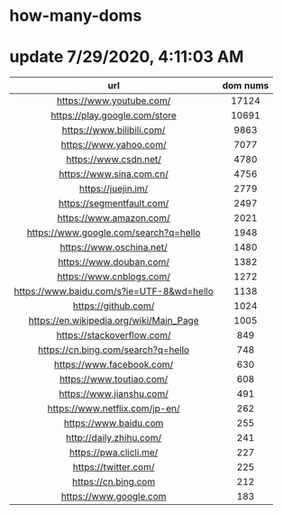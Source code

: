 # how-many-doms

# update 7/29/2020, 4:11:03 AM

url | dom nums
:-: | :-:
https://www.youtube.com/ | 17124
https://play.google.com/store | 10691
https://www.bilibili.com/ | 9863
https://www.yahoo.com/ | 7077
https://www.csdn.net/ | 4780
https://www.sina.com.cn/ | 4756
https://juejin.im/ | 2779
https://segmentfault.com/ | 2497
https://www.amazon.com/ | 2021
https://www.google.com/search?q=hello | 1948
https://www.oschina.net/ | 1480
https://www.douban.com/ | 1382
https://www.cnblogs.com/ | 1272
https://www.baidu.com/s?ie=UTF-8&wd=hello | 1138
https://github.com/ | 1024
https://en.wikipedia.org/wiki/Main_Page | 1005
https://stackoverflow.com/ | 849
https://cn.bing.com/search?q=hello | 748
https://www.facebook.com/ | 630
https://www.toutiao.com/ | 608
https://www.jianshu.com/ | 491
https://www.netflix.com/jp-en/ | 262
https://www.baidu.com | 255
http://daily.zhihu.com/ | 241
https://pwa.clicli.me/ | 227
https://twitter.com/ | 225
https://cn.bing.com | 212
https://www.google.com | 183

